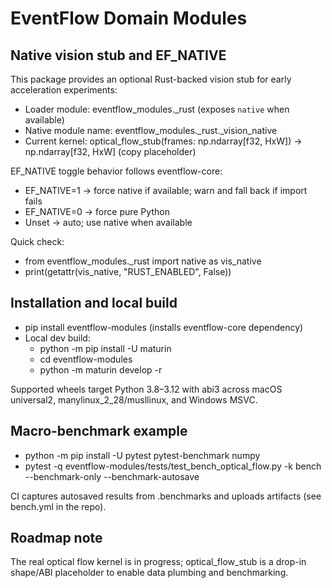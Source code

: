 # EventFlow Domain Modules


## Native vision stub and EF_NATIVE

This package provides an optional Rust-backed vision stub for early acceleration experiments:
- Loader module: eventflow_modules._rust (exposes `native` when available)
- Native module name: eventflow_modules._rust._vision_native
- Current kernel: optical_flow_stub(frames: np.ndarray[f32, HxW]) → np.ndarray[f32, HxW] (copy placeholder)

EF_NATIVE toggle behavior follows eventflow-core:
- EF_NATIVE=1 → force native if available; warn and fall back if import fails
- EF_NATIVE=0 → force pure Python
- Unset → auto; use native when available

Quick check:
- from eventflow_modules._rust import native as vis_native
- print(getattr(vis_native, "RUST_ENABLED", False))

## Installation and local build

- pip install eventflow-modules  (installs eventflow-core dependency)
- Local dev build:
  - python -m pip install -U maturin
  - cd eventflow-modules
  - python -m maturin develop -r

Supported wheels target Python 3.8–3.12 with abi3 across macOS universal2, manylinux_2_28/musllinux, and Windows MSVC.

## Macro-benchmark example

- python -m pip install -U pytest pytest-benchmark numpy
- pytest -q eventflow-modules/tests/test_bench_optical_flow.py -k bench --benchmark-only --benchmark-autosave

CI captures autosaved results from .benchmarks and uploads artifacts (see bench.yml in the repo).

## Roadmap note

The real optical flow kernel is in progress; optical_flow_stub is a drop-in shape/ABI placeholder to enable data plumbing and benchmarking.
